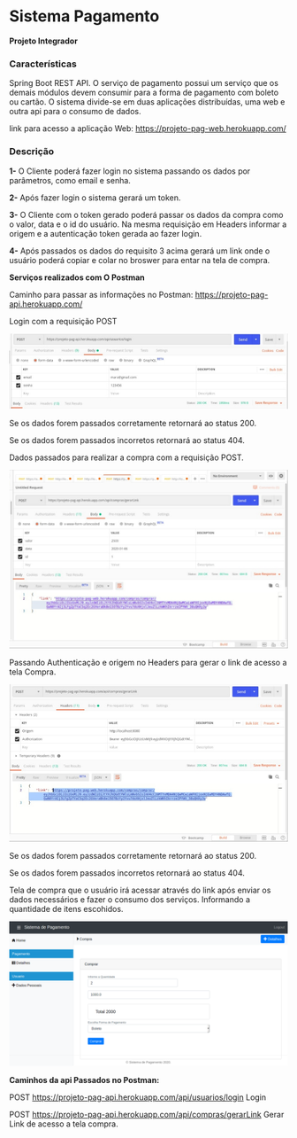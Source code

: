 # Sistema Pagamento
**Projeto Integrador**


### Características

Spring Boot REST API. O serviço de pagamento possui um serviço que os demais módulos devem consumir para a forma de pagamento com boleto ou cartão. O sistema divide-se em duas aplicações distribuídas, uma web e outra api para o consumo de dados.


link para acesso a aplicação Web: https://projeto-pag-web.herokuapp.com/


### Descrição 

**1-** O Cliente poderá fazer login no sistema passando os dados por parâmetros, como email e senha.

**2-** Após fazer login o sistema gerará um token.

**3-** O Cliente com o token gerado poderá passar os dados da compra como o valor, data e o id do usuário. Na mesma requisição em Headers informar a origem e a autenticação token gerada ao fazer login.

**4-** Após passados os dados do requisito 3 acima gerará um link onde o usuário poderá copiar e colar no broswer para entar na tela de compra.


**Serviços realizados com O Postman**

Caminho para passar as informações no Postman: https://projeto-pag-api.herokuapp.com/

Login com a requisição POST

![](https://github.com/cleocardoso/PagamentoWeb/blob/main/IMAGENS/LOGINn(1).jpeg)

Se os dados forem passados corretamente retornará ao status 200.

Se os dados forem passados incorretos retornará ao status 404.

Dados passados para realizar a compra com a requisição POST.

![](https://github.com/cleocardoso/PagamentoWeb/blob/main/IMAGENS/DADOS.jpeg)


Passando Authenticação e origem no Headers para gerar o link de acesso a tela Compra.

![](https://github.com/cleocardoso/PagamentoWeb/blob/main/IMAGENS/GERARLINK.jpeg)

Se os dados forem passados corretamente retornará ao status 200.

Se os dados forem passados incorretos retornará ao status 404.


Tela de compra que o usuário irá acessar através do link após enviar os dados necessários e fazer o consumo dos serviços. Informando a quantidade de itens escohidos.

![](https://github.com/cleocardoso/PagamentoWeb/blob/main/IMAGENS/Compra.png)





**Caminhos da api Passados no Postman:**

POST   https://projeto-pag-api.herokuapp.com/api/usuarios/login    Login

POST  https://projeto-pag-api.herokuapp.com/api/compras/gerarLink  Gerar Link de acesso a tela compra.
  














































